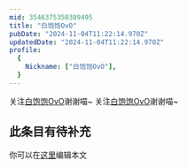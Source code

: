 ```yaml
---
mid: 3546375350389495
title: "白饱饱OvO"
pubDate: "2024-11-04T11:22:14.970Z"
updatedDate: "2024-11-04T11:22:14.970Z"
profile:
  {
    Nickname: ["白饱饱OvO"],
  }
---
```


关注[白饱饱OvO](https://space.bilibili.com/3546375350389495)谢谢喵~ 关注[白饱饱OvO](https://space.bilibili.com/3546375350389495)谢谢喵~

## 此条目有待补充
你可以在[这里](https://github.com/Yuhanawa/VTuber.ICU-Content/edit/master/v/白饱饱OvO/index.md)编辑本文
